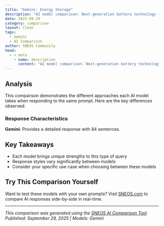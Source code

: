 ```yaml
---
title: "Gemini: Energy Storage"
description: "AI model comparison: Next-generation battery technology - what will replace lithium-ion?..."
date: 2025-09-29
category: comparison
layout: Clean
tags:
  - Gemini
  - AI Comparison
author: SNEOS Community
head:
  - - meta
    - name: description
      content: "AI model comparison: Next-generation battery technology - what will replace lithium-ion?..."
---
```


<ChatComparison
  title="Gemini: Energy Storage"
  prompt="Next-generation battery technology - what will replace lithium-ion?"
  :responses='{
    "Gemini": "The quest to replace lithium-ion batteries is driven by several factors: cost, safety concerns (flammability), limited lithium resources, energy density (how much energy can be stored for a given size/weight), and charging speed.  While a single \u0022winner\u0022 isn\u0027t likely, here\u0027s a breakdown of the most promising contenders and their pros and cons:\n\n**1. Solid-State Batteries:**\n\n*   **What they are:** Replace the liquid electrolyte in Li-ion batteries with a solid electrolyte (ceramic, polymer, etc.).\n*   **Pros:**\n    *   **Higher energy density:** Potential for significantly more energy stored per unit volume/weight.\n    *   **Improved safety:** Non-flammable electrolyte reduces the risk of fires and explosions.\n    *   **Faster charging:** Potentially faster ion transport within the solid electrolyte.\n    *   **Longer lifespan:** Potentially more stable interfaces leading to slower degradation.\n*   **Cons:**\n    *   **Manufacturing challenges:**  Difficult to mass-produce due to interface issues between solid electrolyte and electrodes (cracking, poor contact).\n    *   **Cost:** Currently more expensive than Li-ion.\n    *   **Ionic conductivity:** Some solid electrolytes have lower ionic conductivity than liquid electrolytes, especially at lower temperatures.\n    *   **Dendrite formation (even with solid-state):**  While less susceptible, lithium dendrites can still form under certain conditions and puncture the solid electrolyte.\n\n**2. Sodium-Ion Batteries:**\n\n*   **What they are:** Use sodium ions instead of lithium ions. Sodium is much more abundant and cheaper than lithium.\n*   **Pros:**\n    *   **Abundant materials:** Sodium is readily available from seawater and salt deposits.\n    *   **Lower cost:** Potentially cheaper than lithium-ion due to cheaper raw materials.\n    *   **Similar electrochemistry:**  Many of the manufacturing processes and materials can be adapted from existing lithium-ion production lines.\n*   **Cons:**\n    *   **Lower energy density:** Typically lower energy density than lithium-ion batteries (though progress is being made).\n    *   **Shorter lifespan:**  Cycle life can be a concern compared to Li-ion.\n    *   **Larger size and weight:**  Sodium ions are larger than lithium ions, leading to larger and heavier batteries.\n\n**3. Magnesium-Ion Batteries:**\n\n*   **What they are:**  Use magnesium ions as the charge carrier. Magnesium is also abundant and divalent (carries two positive charges), potentially leading to higher energy density.\n*   **Pros:**\n    *   **Abundant materials:** Magnesium is plentiful.\n    *   **Potential for higher energy density:** Divalent nature of magnesium ions.\n    *   **Improved safety:** Potentially safer than lithium-ion.\n*   **Cons:**\n    *   **Challenging electrochemistry:** Magnesium ions are sluggish and difficult to move through the electrolyte and electrode materials.\n    *   **Limited electrolyte options:**  Suitable electrolytes that allow magnesium ion transport are scarce.\n    *   **Dendrite formation:** Magnesium dendrites can also form.\n\n**4. Zinc-Ion Batteries:**\n\n*   **What they are:** Use zinc ions as the charge carrier.  Zinc is relatively abundant, inexpensive, and has high volumetric capacity.\n*   **Pros:**\n    *   **Abundant and inexpensive:** Zinc is readily available and affordable.\n    *   **High volumetric capacity:** Zinc can store a large amount of charge in a small volume.\n    *   **High safety:** Zinc is generally considered a safe battery material.\n    *   **Aqueous electrolytes possible:**  Zinc-ion batteries can often use water-based electrolytes, further improving safety and reducing cost.\n*   **Cons:**\n    *   **Lower energy density:** Generally lower energy density compared to lithium-ion.\n    *   **Zinc dendrite formation:** Zinc dendrites can form during charging, leading to short circuits and reduced battery life.\n    *   **Electrode corrosion:** Zinc electrodes can corrode in some electrolytes.\n    *   **Hydrogen evolution:** Hydrogen gas can evolve during cycling, leading to capacity fade.\n\n**5. Lithium-Sulfur Batteries:**\n\n*   **What they are:** Use sulfur as the cathode material. Sulfur is very abundant and lightweight.\n*   **Pros:**\n    *   **High theoretical energy density:** Significantly higher theoretical energy density than lithium-ion.\n    *   **Abundant and inexpensive:** Sulfur is readily available and cheap.\n    *   **Lightweight:** Sulfur is a very light element.\n*   **Cons:**\n    *   **Poor conductivity of sulfur:** Sulfur is a poor conductor of electricity, requiring the addition of conductive additives.\n    *   **Polysulfide shuttle effect:**  Sulfur forms polysulfides during discharge, which dissolve in the electrolyte and shuttle between the electrodes, leading to capacity loss and corrosion.\n    *   **Volume expansion:** Sulfur undergoes significant volume expansion during discharge, causing electrode degradation.\n\n**6. Redox Flow Batteries:**\n\n*   **What they are:**  Store energy in liquid electrolytes contained in external tanks. The electrolytes are pumped through a cell stack where the electrochemical reactions occur.\n*   **Pros:**\n    *   **Scalability:** Energy capacity is determined by the size of the electrolyte tanks, making them easily scalable for large-scale energy storage.\n    *   **Long lifespan:**  Can withstand many charge/discharge cycles with minimal degradation.\n    *   **Decoupled power and energy:**  Power and energy can be scaled independently.\n    *   **High safety:**  Non-flammable electrolytes are typically used.\n*   **Cons:**\n    *   **Low energy density:**  Lower energy density compared to lithium-ion, making them unsuitable for mobile applications.\n    *   **Complex system:** Require pumps, tanks, and control systems, adding to the complexity and cost.\n    *   **Lower energy efficiency:** Generally lower energy efficiency compared to other battery technologies.\n\n**7. Multivalent Batteries (Beyond Magnesium):**\n\n*   **What they are:** Explore using other multivalent ions like calcium or aluminum as charge carriers. The divalent (or trivalent) nature *theoretically* allows for higher energy density.\n*   **Pros:**\n    *   **Potential for very high energy density:**  If the challenges can be overcome.\n    *   **Abundant materials:** Aluminum and calcium are readily available.\n*   **Cons:**\n    *   **Early stage of development:**  Significant research is still needed to find suitable electrolytes and electrode materials.\n    *   **Significant electrochemical challenges:**  Moving multivalent ions is even more difficult than moving magnesium ions.\n\n**Beyond the Main Contenders:**\n\n*   **Metal-Air Batteries (e.g., Lithium-Air, Aluminum-Air, Zinc-Air):**  Utilize oxygen from the air as the cathode material, potentially leading to extremely high energy density. However, they face challenges related to reversibility, electrode degradation, and electrolyte stability.\n\n**The Future Landscape:**\n\nIt\u0027s unlikely that *one* technology will completely replace lithium-ion. The optimal choice will depend on the application:\n\n*   **Electric vehicles:** Solid-state batteries are the frontrunner for potentially replacing Lithium-ion in EVs due to their improved safety and energy density. However, Sodium-ion batteries are emerging as a viable alternative, particularly for entry-level EVs, due to their lower cost.\n*   **Grid-scale energy storage:** Redox flow batteries are well-suited for grid-scale energy storage due to their scalability and long lifespan. Sodium-ion batteries are also being considered.\n*   **Portable electronics:** Lithium-ion will likely remain dominant for some time, but improvements in solid-state technology could eventually make them competitive.\n\n**Key Factors Driving Development:**\n\n*   **Materials Science:** Discovering new and improved electrode materials, electrolytes, and separators.\n*   **Electrochemistry:** Understanding and overcoming the challenges of ion transport and electrochemical reactions.\n*   **Manufacturing:** Developing scalable and cost-effective manufacturing processes.\n*   **Government and Industry Investment:** Funding research and development efforts.\n\nIn conclusion, the next generation of battery technology is a diverse field with many promising contenders.  While lithium-ion is currently dominant, the demand for better energy storage solutions is driving innovation and paving the way for a future with a more diverse battery landscape. The \u0022winner\u0022 will depend on technological breakthroughs and specific application requirements.\n"
  }'
  published-date="16:28"
/>

## Analysis

This comparison demonstrates the different approaches each AI model takes when responding to the same prompt. Here are the key differences observed:

### Response Characteristics

**Gemini**: Provides a detailed response with 84 sentences. 

## Key Takeaways

- Each model brings unique strengths to this type of query
- Response styles vary significantly between models
- Consider your specific use case when choosing between these models

## Try This Comparison Yourself

Want to test these models with your own prompts? Visit [SNEOS.com](https://sneos.com) to compare AI responses side-by-side in real-time.

---

*This comparison was generated using the [SNEOS AI Comparison Tool](https://sneos.com)*
*Published: September 29, 2025 | Models: Gemini*
